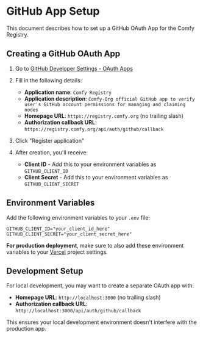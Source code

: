 # GitHub App Setup

This document describes how to set up a GitHub OAuth App for the Comfy Registry.

## Creating a GitHub OAuth App

1. Go to [GitHub Developer Settings - OAuth Apps](https://github.com/settings/applications/new)

2. Fill in the following details:

    - **Application name**: `Comfy Registry`
    - **Application description**: `Comfy-Org official GitHub app to verify user's GitHub account permissions for managing and claiming nodes`
    - **Homepage URL**: `https://registry.comfy.org` (no trailing slash)
    - **Authorization callback URL**: `https://registry.comfy.org/api/auth/github/callback`

3. Click "Register application"

4. After creation, you'll receive:
    - **Client ID** - Add this to your environment variables as `GITHUB_CLIENT_ID`
    - **Client Secret** - Add this to your environment variables as `GITHUB_CLIENT_SECRET`

## Environment Variables

Add the following environment variables to your `.env` file:

```
GITHUB_CLIENT_ID="your_client_id_here"
GITHUB_CLIENT_SECRET="your_client_secret_here"
```

**For production deployment**, make sure to also add these environment variables to your [Vercel](https://vercel.com/comfyui/registry-web/settings/environment-variables) project settings.

## Development Setup

For local development, you may want to create a separate OAuth app with:

- **Homepage URL**: `http://localhost:3000` (no trailing slash)
- **Authorization callback URL**: `http://localhost:3000/api/auth/github/callback`

This ensures your local development environment doesn't interfere with the production app.
